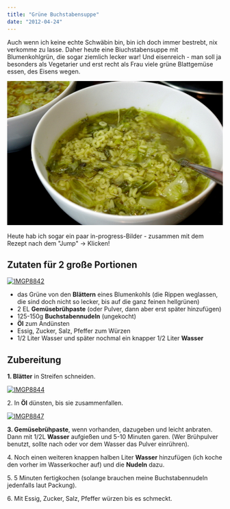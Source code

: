 ```yaml
---
title: "Grüne Buchstabensuppe"
date: "2012-04-24"
---
```


Auch wenn ich keine echte Schwäbin bin, bin ich doch immer bestrebt, nix verkomme zu lasse. Daher heute eine Biuchstabensuppe mit Blumenkohlgrün, die sogar ziemlich lecker war! Und eisenreich - man soll ja besonders als Vegetarier und erst recht als Frau viele grüne Blattgemüse essen, des Eisens wegen.

[![](images/imgp8849.jpg "Buchstabensuppe mit Blumenkohlgrün")](http://apfeleimer.wordpress.com/2012/04/24/grune-buchstabensuppe/imgp8849/)

Heute hab ich sogar ein paar in-progress-Bilder - zusammen mit dem Rezept nach dem "Jump" -> Klicken!

## Zutaten für 2 große Portionen

[![](http://apfeleimer.files.wordpress.com/2012/04/imgp8842.jpg?w=253 "IMGP8842")](http://apfeleimer.wordpress.com/2012/04/24/grune-buchstabensuppe/imgp8842/)

- das Grüne von den **Blättern** eines Blumenkohls (die Rippen weglassen, die sind doch nicht so lecker, bis auf die ganz feinen hellgrünen)
- 2 EL **Gemüsebrühpaste** (oder Pulver, dann aber erst später hinzufügen)
- 125-150g **Buchstabennudeln** (ungekocht)
- **Öl** zum Andünsten
- Essig, Zucker, Salz, Pfeffer zum Würzen
- 1/2 Liter Wasser und später nochmal ein knapper 1/2 Liter **Wasser**

## Zubereitung

**1\. Blätter** in Streifen schneiden.

[![](http://apfeleimer.files.wordpress.com/2012/04/imgp8844.jpg?w=300 "IMGP8844")](http://apfeleimer.wordpress.com/2012/04/24/grune-buchstabensuppe/imgp8844/)

2\. In **Öl** dünsten, bis sie zusammenfallen.

[![](http://apfeleimer.files.wordpress.com/2012/04/imgp8847.jpg?w=300 "IMGP8847")](http://apfeleimer.wordpress.com/2012/04/24/grune-buchstabensuppe/imgp8847/)

**3\. Gemüsebrühpaste**, wenn vorhanden, dazugeben und leicht anbraten. Dann mit 1/2L **Wasser** aufgießen und 5-10 Minuten garen. (Wer Brühpulver benutzt, sollte nach oder vor dem Wasser das Pulver einrühren).

4\. Noch einen weiteren knappen halben Liter **Wasser** hinzufügen (ich koche den vorher im Wasserkocher auf) und die **Nudeln** dazu.

5\. 5 Minuten fertigkochen (solange brauchen meine Buchstabennudeln jedenfalls laut Packung).

6\. Mit Essig, Zucker, Salz, Pfeffer würzen bis es schmeckt.
